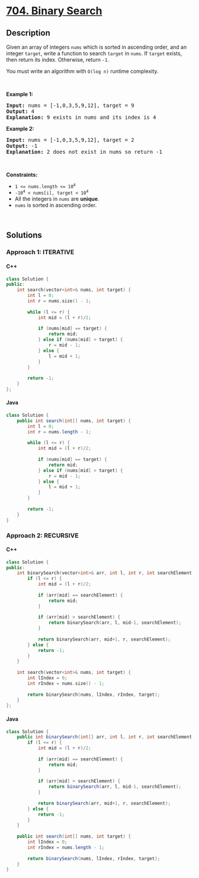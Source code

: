 # [704. Binary Search](https://leetcode.com/problems/binary-search)

## Description

<p>Given an array of integers <code>nums</code> which is sorted in ascending order, and an integer <code>target</code>, write a function to search <code>target</code> in <code>nums</code>. If <code>target</code> exists, then return its index. Otherwise, return <code>-1</code>.</p>

<p>You must write an algorithm with <code>O(log n)</code> runtime complexity.</p>

<p>&nbsp;</p>
<p><strong class="example">Example 1:</strong></p>

<pre>
<strong>Input:</strong> nums = [-1,0,3,5,9,12], target = 9
<strong>Output:</strong> 4
<strong>Explanation:</strong> 9 exists in nums and its index is 4
</pre>

<p><strong class="example">Example 2:</strong></p>

<pre>
<strong>Input:</strong> nums = [-1,0,3,5,9,12], target = 2
<strong>Output:</strong> -1
<strong>Explanation:</strong> 2 does not exist in nums so return -1
</pre>

<p>&nbsp;</p>
<p><strong>Constraints:</strong></p>

<ul>
    <li><code>1 &lt;= nums.length &lt;= 10<sup>4</sup></code></li>
    <li><code>-10<sup>4</sup> &lt; nums[i], target &lt; 10<sup>4</sup></code></li>
    <li>All the integers in <code>nums</code> are <strong>unique</strong>.</li>
    <li><code>nums</code> is sorted in ascending order.</li>
</ul>
<p>&nbsp;</p>

## Solutions

### **Approach 1: ITERATIVE**

<!-- tabs:start -->

#### C++

```cpp
class Solution {
public:
    int search(vector<int>& nums, int target) {
        int l = 0;
        int r = nums.size() - 1;
        
        while (l <= r) {
            int mid = (l + r)/2;
            
            if (nums[mid] == target) {
                return mid;
            } else if (nums[mid] > target) {
                r = mid - 1;
            } else {
                l = mid + 1;
            }
        }
        
        return -1;
    }
};
```

#### Java

```java
class Solution {
    public int search(int[] nums, int target) {
        int l = 0;
        int r = nums.length - 1;
        
        while (l <= r) {
            int mid = (l + r)/2;
            
            if (nums[mid] == target) {
                return mid;
            } else if (nums[mid] > target) {
                r = mid - 1;
            } else {
                l = mid + 1;
            }
        }
        
        return -1;
    }
}
```

<!-- tabs:end -->

### **Approach 2: RECURSIVE**

<!-- tabs:start -->

#### C++

```cpp
class Solution {
public:
    int binarySearch(vector<int>& arr, int l, int r, int searchElement) {
        if (l <= r) {
            int mid = (l + r)/2;
            
            if (arr[mid] == searchElement) {
                return mid;
            }
            
            if (arr[mid] > searchElement) {
                return binarySearch(arr, l, mid-1, searchElement);
            }
            
            return binarySearch(arr, mid+1, r, searchElement);
        } else {
            return -1;
        }
    }
    
    int search(vector<int>& nums, int target) {
        int lIndex = 0;
        int rIndex = nums.size() - 1;
        
        return binarySearch(nums, lIndex, rIndex, target);
    }
};
```

#### Java

```java
class Solution {
    public int binarySearch(int[] arr, int l, int r, int searchElement) {
        if (l <= r) {
            int mid = (l + r)/2;
            
            if (arr[mid] == searchElement) {
                return mid;
            }
            
            if (arr[mid] > searchElement) {
                return binarySearch(arr, l, mid-1, searchElement);
            }
            
            return binarySearch(arr, mid+1, r, searchElement);
        } else {
            return -1;
        }
    }
    
    public int search(int[] nums, int target) {
        int lIndex = 0;
        int rIndex = nums.length - 1;
        
        return binarySearch(nums, lIndex, rIndex, target);
    }
}
```

<!-- tabs:end -->